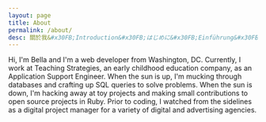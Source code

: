 ```yaml
---
layout: page
title: About
permalink: /about/
desc: 關於我&#x30FB;Introduction&#x30FB;はじめに&#x30FB;Einführung&#x30FB;Tietoja minusta&#x30FB;Sissejuhatus
---
```


Hi, I'm Bella and I'm a web developer from Washington, DC. Currently, I work at Teaching Strategies, an early childhood education company, as an Application Support Engineer. When the sun is up, I'm mucking through databases and crafting up SQL queries to solve problems. When the sun is down, I'm hacking away at toy projects and making small contributions to open source projects in Ruby. Prior to coding, I watched from the sidelines as a digital project manager for a variety of digital and advertising agencies.
